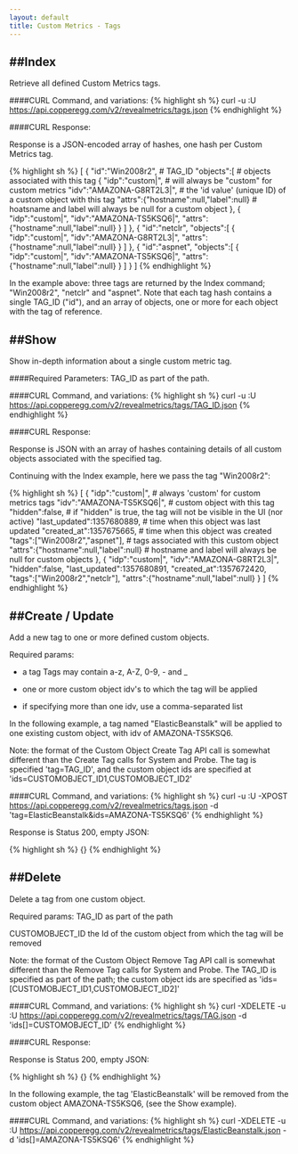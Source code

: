 ```yaml
---
layout: default
title: Custom Metrics - Tags
---
```


##Index
-----
Retrieve all defined Custom Metrics tags.

####CURL Command, and variations:
{% highlight sh %}
curl -u <APIKEY>:U https://api.copperegg.com/v2/revealmetrics/tags.json
{% endhighlight %}

####CURL Response:

Response is a JSON-encoded array of hashes, one hash per Custom Metrics tag.

{% highlight sh %}
[
  {
    "id":"Win2008r2",                              # TAG_ID
    "objects":[                                    # objects associated with this tag
      {
        "idp":"custom|",                           # will always be "custom" for custom metrics
        "idv":"AMAZONA-G8RT2L3|",                  # the 'id value' (unique ID) of a custom object with this tag
        "attrs":{"hostname":null,"label":null}     # hoatsname and label will always be null for a custom object
      },
      {
        "idp":"custom|",
        "idv":"AMAZONA-TS5KSQ6|",
        "attrs":{"hostname":null,"label":null}
      }
    ]
  },
  {
    "id":"netclr",
    "objects":[
      {
        "idp":"custom|",
        "idv":"AMAZONA-G8RT2L3|",
        "attrs":{"hostname":null,"label":null}
      }
    ]
  },
  {
    "id":"aspnet",
    "objects":[
      {
        "idp":"custom|",
        "idv":"AMAZONA-TS5KSQ6|",
        "attrs":{"hostname":null,"label":null}
      }
    ]
  }
]
{% endhighlight %}

In the example above: three tags are returned by the Index command; "Win2008r2", "netclr" and "aspnet".
Note that each tag hash contains a single TAG_ID ("id"), and an array of objects, one or more for each object with the tag of reference.



##Show
----
Show in-depth information about a single custom metric tag.

####Required Parameters:
TAG_ID as part of the path.

####CURL Command, and variations:
{% highlight sh %}
curl -u <APIKEY>:U https://api.copperegg.com/v2/revealmetrics/tags/TAG_ID.json
{% endhighlight %}

####CURL Response:

Response is JSON with an array of hashes containing details of all custom objects associated with the specified tag.

Continuing with the Index example, here we pass the tag "Win2008r2":

{% highlight sh %}
[
  {
    "idp":"custom|",                          # always 'custom' for custom metrics tags
    "idv":"AMAZONA-TS5KSQ6|",                 # custom object with this tag
    "hidden":false,                           # if "hidden" is true, the tag will not be visible in the UI (nor active)
    "last_updated":1357680889,                # time when this object was last updated
    "created_at":1357675665,                  # time when this object was created
    "tags":["Win2008r2","aspnet"],            # tags associated with this custom object
    "attrs":{"hostname":null,"label":null}    # hostname and label will always be null for custom objects
  },
  {
    "idp":"custom|",
    "idv":"AMAZONA-G8RT2L3|",
    "hidden":false,
    "last_updated":1357680891,
    "created_at":1357672420,
    "tags":["Win2008r2","netclr"],
    "attrs":{"hostname":null,"label":null}
  }
]
{% endhighlight %}



##Create / Update
---------------
Add a new tag to one or more defined custom objects.

Required params:

* a tag  Tags may contain a-z, A-Z, 0-9, - and \_

* one or more custom object idv's to which the tag will be applied

* if specifying more than one idv, use a comma-separated list

In the following example, a tag named "ElasticBeanstalk" will be applied to one existing custom object, with idv of AMAZONA-TS5KSQ6.

Note: the format of the Custom Object Create Tag API call is somewhat different than the Create Tag calls for System and Probe.
  The tag is specified 'tag=TAG_ID', and the custom object ids are specified at 'ids=CUSTOMOBJECT_ID1,CUSTOMOBJECT_ID2'


####CURL Command, and variations:
{% highlight sh %}
curl -u <APIKEY>:U -XPOST https://api.copperegg.com/v2/revealmetrics/tags.json -d 'tag=ElasticBeanstalk&ids=AMAZONA-TS5KSQ6'
{% endhighlight %}

Response is Status 200, empty JSON:

{% highlight sh %}
{}
{% endhighlight %}



##Delete
-------
Delete a tag from one custom object.

Required params:
TAG_ID as part of the path

CUSTOMOBJECT_ID
the Id of the custom object from which the tag will be removed

Note: the format of the Custom Object Remove Tag API call is somewhat different than the Remove Tag calls for System and Probe.
  The TAG_ID is specified as part of the path; the custom object ids are specified as 'ids=\[CUSTOMOBJECT_ID1,CUSTOMOBJECT_ID2\]'

####CURL Command, and variations:
{% highlight sh %}
curl -XDELETE -u <APIKEY>:U https://api.copperegg.com/v2/revealmetrics/tags/TAG.json -d 'ids[]=CUSTOMOBJECT_ID'
{% endhighlight %}

####CURL Response:

Response is Status 200, empty JSON:

{% highlight sh %}
{}
{% endhighlight %}


In the following example, the tag 'ElasticBeanstalk' will be removed from the custom object AMAZONA-TS5KSQ6, (see the Show example).

####CURL Command, and variations:
{% highlight sh %}
curl -XDELETE -u <APIKEY>:U https://api.copperegg.com/v2/revealmetrics/tags/ElasticBeanstalk.json -d 'ids[]=AMAZONA-TS5KSQ6'
{% endhighlight %}

